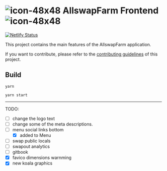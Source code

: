 # ![icon-48x48](https://user-images.githubusercontent.com/83540733/138153233-fd6ea96f-67e5-4e59-a543-13574b2c229c.png) AllswapFarm Frontend ![icon-48x48](https://user-images.githubusercontent.com/83540733/138153233-fd6ea96f-67e5-4e59-a543-13574b2c229c.png)

[![Netlify Status](https://api.netlify.com/api/v1/badges/7bebf1a3-be7b-4165-afd1-446256acd5e3/deploy-status)](https://app.netlify.com/sites/pancake-prod/deploys)

This project contains the main features of the AllswapFarm application.

If you want to contribute, please refer to the [contributing guidelines](./CONTRIBUTING.md) of this project.

## Build

`yarn`

`yarn start`

---

TODO:

- [ ] change the logo text
- [ ] change some of the meta descriptions.
- [ ] menu social links bottom
  - [x] added to Menu
- [ ] swap public locals
- [ ] swapout analytics
- [ ] gitbook
- [x] favico dimensions warnming
- [x] new koala graphics
